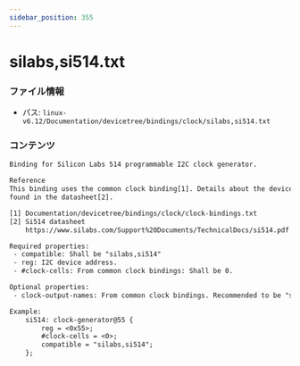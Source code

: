 ```yaml
---
sidebar_position: 355
---
```

# silabs,si514.txt

### ファイル情報

- パス: `linux-v6.12/Documentation/devicetree/bindings/clock/silabs,si514.txt`

### コンテンツ

```txt
Binding for Silicon Labs 514 programmable I2C clock generator.

Reference
This binding uses the common clock binding[1]. Details about the device can be
found in the datasheet[2].

[1] Documentation/devicetree/bindings/clock/clock-bindings.txt
[2] Si514 datasheet
    https://www.silabs.com/Support%20Documents/TechnicalDocs/si514.pdf

Required properties:
 - compatible: Shall be "silabs,si514"
 - reg: I2C device address.
 - #clock-cells: From common clock bindings: Shall be 0.

Optional properties:
 - clock-output-names: From common clock bindings. Recommended to be "si514".

Example:
	si514: clock-generator@55 {
		reg = <0x55>;
		#clock-cells = <0>;
		compatible = "silabs,si514";
	};

```
